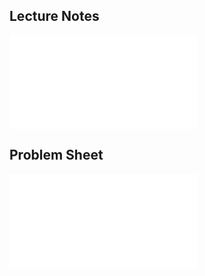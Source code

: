 ## Lecture Notes

<object data="GE2023Lecture8.pdf" type="application/pdf" width="110%" height="1500">
    <embed src="GE2023Lecture8.pdf" type="application/pdf" />
</object>

## Problem Sheet

<object data="sheet5.pdf" type="application/pdf" width="100%" height="1500">
    <embed src="sheet5.pdf" type="application/pdf" />
</object>